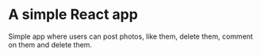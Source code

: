 # A simple React app 
Simple app where users can post photos, like them, delete them, comment on them and delete them.


